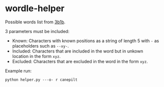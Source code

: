 # wordle-helper

Possible words list from [3b1b](https://github.com/3b1b/videos/tree/master/_2022/wordle).

3 parameters must be included:

- Known: Characters with known positions as a string of length 5 with `-` as placeholders such as `--xy-`.
- Included: Characters that are included in the word but in unkown location in the form `xyz`.
- Excluded: Characters that are excluded in the word in the form `xyz`.

Example run:

`python helper.py ---o- r canepilt`
